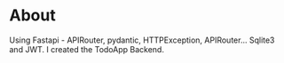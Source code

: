 # About 
Using Fastapi - APIRouter, pydantic, HTTPException, APIRouter... Sqlite3 and JWT.
I created the TodoApp Backend.




